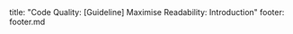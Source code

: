 <frontmatter>
title: "Code Quality: [Guideline] Maximise Readability: Introduction"
footer: footer.md
</frontmatter>

<include src="navbar.md" boilerplate />

<include src="unit-inPage-asFlat.md" boilerplate />